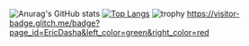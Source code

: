 ![Anurag's GitHub stats](https://github-readme-stats.vercel.app/api?username=tokyonight&show_icons=true&theme=radical)
[![Top Langs](https://github-readme-stats.vercel.app/api/top-langs/?username=anuraghazra&layout=compact)](https://github.com/anuraghazra/github-readme-stats)
![trophy](https://github-profile-trophy.vercel.app/?username=ryo-ma)
https://visitor-badge.glitch.me/badge?page_id=EricDasha&left_color=green&right_color=red
